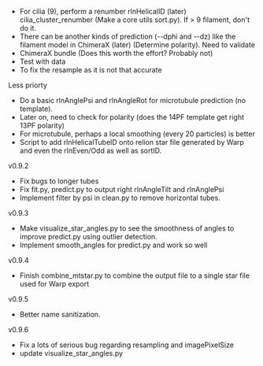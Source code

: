- For cilia (9), perform a renumber rlnHelicalID (later) cilia_cluster_renumber (Make a core utils sort.py). If > 9 filament, don't do it.
- There can be another kinds of prediction (--dphi and --dz) like the filament model in ChimeraX (later) (Determine polarity). Need to validate
- ChimeraX bundle (Does this worth the effort? Probably not)
- Test with data
- To fix the resample as it is not that accurate

Less priorty
- Do a basic rlnAnglePsi and rlnAngleRot for microtubule prediction (no template).
- Later on, need to check for polarity (does the 14PF template get right 13PF polarity)
- For microtubule, perhaps a local smoothing (every 20 particles) is better
- Script to add rlnHelicalTubeID onto relion star file generated by Warp and even the rlnEven/Odd as well as sortID.

v0.9.2
 - Fix bugs to longer tubes
 - Fix fit.py, predict.py to output right rlnAngleTilt and rlnAnglePsi
 - Implement filter by psi in clean.py to remove horizontal tubes.
 
v0.9.3
 - Make visualize_star_angles.py to see the smoothness of angles to improve predict.py using outlier detection.
 - Implement smooth_angles for predict.py and work so well
 
v0.9.4
 - Finish combine_mtstar.py to combine the output file to a single star file used for Warp export
 
v0.9.5
 - Better name sanitization.

v0.9.6
 - Fix a lots of serious bug regarding resampling and imagePixelSize
 - update visualize_star_angles.py
